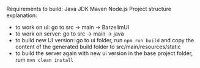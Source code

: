 Requirements to build:
    Java JDK
    Maven
    Node.js
Project structure explanation:
- to work on ui:
    go to src -> main -> BarzelimUI
- to work on server:
    go to src -> main -> java
- to build new UI version:
    go to ui folder, run `npm run build` and copy the content of the generated build folder to src/main/resources/static
- to build the server again with new ui version
    in the base project folder, rum `mvn clean install`